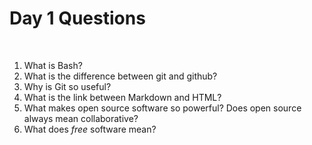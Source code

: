 # Day 1 Questions

<br />

1. What is Bash?
2. What is the difference between git and github?
3. Why is Git so useful?
4. What is the link between Markdown and HTML?
5. What makes open source software so powerful? Does open source always mean collaborative?
6. What does _free_ software mean?
